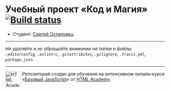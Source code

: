 # Учебный проект «Код и Магия» [![Build status][travis-image]][travis-url]

* Студент: [Сергей Остаповец](https://up.htmlacademy.ru/javascript/10/user/288419).

---

_Не удаляйте и не обращайте внимание на папки и файлы:_<br>
_`.editorconfig`, `.eslintrc`, `.gitattributes`, `.gitignore`, `.travis.yml`, `package.json`._

---

<a href="https://htmlacademy.ru/intensive/javascript"><img align="left" width="50" height="50" title="HTML Academy" src="https://up.htmlacademy.ru/static/img/intensive/javascript/logo-for-github.svg"></a>

Репозиторий создан для обучения на интенсивном онлайн‑курсе «[Базовый JavaScript](https://htmlacademy.ru/intensive/javascript)» от [HTML Academy](https://htmlacademy.ru).

[travis-image]: https://travis-ci.org/htmlacademy-javascript/288419-code-and-magick.svg?branch=master
[travis-url]: https://travis-ci.org/htmlacademy-javascript/288419-code-and-magick
